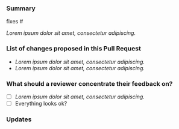 <!--
Thank you for contributing!

Please complete the following sections to the best of your ability when you submit your Pull Request.
You are encouraged to keep this top level comment box updated as you develop and respond to reviews.

Note that text within html comment tags will not be rendered.
-->

### Summary
<!--
Describe the problem to be fixed or feature to be implemented in this Pull Request.
Please reference any related issue(s) and use fixes/closes keywords to automatically close them, if pertinent.
For example: "fixes #58", or "related to #238"
-->

fixes #<!-- NUM -->

*Lorem ipsum dolor sit amet, consectetur adipiscing.*

### List of changes proposed in this Pull Request
<!-- We suggest using bullets (indicated by - or *) and/or checkboxes (- [ ] unfilled, - [x] or filled). -->

- *Lorem ipsum dolor sit amet, consectetur adipiscing.*
- *Lorem ipsum dolor sit amet, consectetur adipiscing.*

### What should a reviewer concentrate their feedback on?
<!--
This section is particularly useful if you have a Pull Request that is still in development.
You can guide the reviews to focus on the parts that are ready for their comments.
We suggest using bullets (indicated by - or *) and/or checkboxes (- [ ] unfilled, - [x] filled).
-->

- [ ] *Lorem ipsum dolor sit amet, consectetur adipiscing.*
- [ ] Everything looks ok?

### Updates
<!-- As the Pull Request progresses, we encourage you to update this section with major or important developments. -->
